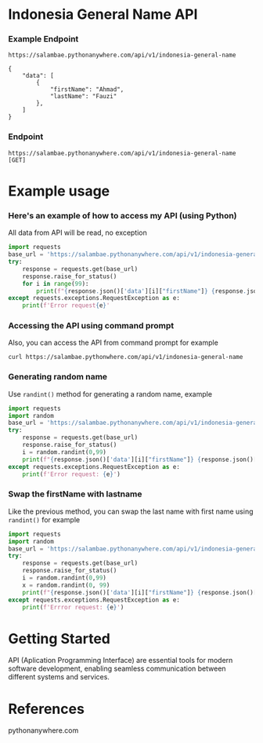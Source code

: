 # Indonesia General Name API
### Example Endpoint
```https://salambae.pythonanywhere.com/api/v1/indonesia-general-name```
```Output
{
    "data": [
        {
            "firstName": "Ahmad",
            "lastName": "Fauzi"
        },
    ]
}
```

### Endpoint
```https://salambae.pythonanywhere.com/api/v1/indonesia-general-name [GET]```

# Example usage
### Here's an example of how to access my API (using Python)
All data from API will be read, no exception
```Python
import requests
base_url = 'https://salambae.pythonanywhere.com/api/v1/indonesia-general-name'
try:
    response = requests.get(base_url)
    response.raise_for_status()
    for i in range(99):
        print(f"{response.json()['data'][i]["firstName"]} {response.json()['data'][i]["lastName"]}")
except requests.exceptions.RequestException as e:
    print(f'Error request{e}'
```

### Accessing the API using command prompt
Also, you can access the API from command prompt for example
```Prompt
curl https://salambae.pythonwhere.com/api/v1/indonesia-general-name
```

### Generating random name
Use ```randint()``` method for generating a random name, example
```Python
import requests
import random
base_url = 'https://salambae.pythonanywhere.com/api/v1/indonesia-general-name'
try:
    response = requests.get(base_url)
    response.raise_for_status()
    i = random.randint(0,99)
    print(f"{response.json()['data'][i]["firstName"]} {response.json()['data'][i]["lastName"]}")
except requests.exceptions.RequestException as e:
    print(f'Error request: {e}')
```

### Swap the firstName with lastname
Like the previous method, you can swap the last name with first name using ```randint()``` for example
```Python
import requests
import random
base_url = 'https://salambae.pythonanywhere.com/api/v1/indonesia-general-name'
try:
    response = requests.get(base_url)
    response.raise_for_status()
    i = random.randint(0,99)
    x = random.randint(0, 99)
    print(f"{response.json()['data'][i]["firstName"]} {response.json()['data'][x]["lastName"]}")
except requests.exceptions.RequestException as e:
    print(f'Errror request: {e}')
```

# Getting Started
API (Aplication Programming Interface) are essential tools for modern software development, enabling seamless communication between different systems and services.

# References
pythonanywhere.com

